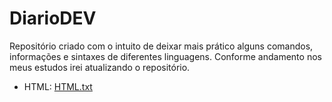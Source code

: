 # DiarioDEV

Repositório criado com o intuito de deixar mais prático alguns comandos, informações e sintaxes de diferentes linguagens. Conforme andamento nos meus estudos irei atualizando o repositório.

- HTML: <a href="../DiarioDEV/HTML.txt"> HTML.txt </a>
